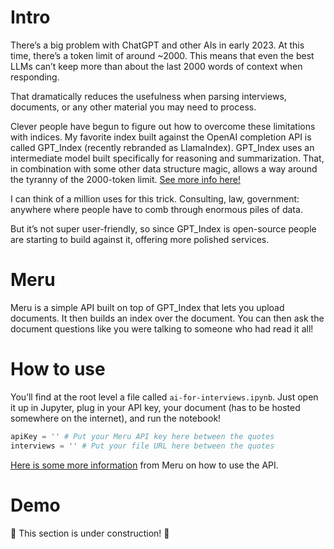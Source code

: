 # Intro

There’s a big problem with ChatGPT and other AIs in early 2023. At this time, there’s a token limit of around ~2000. This means that even the best LLMs can’t keep more than about the last 2000 words of context when responding.

That dramatically reduces the usefulness when parsing interviews, documents, or any other material you may need to process.

Clever people have begun to figure out how to overcome these limitations with indices. My favorite index built against the OpenAI completion API is called GPT_Index (recently rebranded as LlamaIndex). GPT_Index uses an intermediate model built specifically for reasoning and summarization. That, in combination with some other data structure magic, allows a way around the tyranny of the 2000-token limit. [See more info here!](https://gpt-index.readthedocs.io/en/latest/index.html)

I can think of a million uses for this trick. Consulting, law, government: anywhere where people have to comb through enormous piles of data.

But it’s not super user-friendly, so since GPT_Index is open-source people are starting to build against it, offering more polished services.

# Meru

Meru is a simple API built on top of GPT_Index that lets you upload documents. It then builds an index over the document. You can then ask the document questions like you were talking to someone who had read it all!

# How to use

You’ll find at the root level a file called `ai-for-interviews.ipynb`. Just open it up in Jupyter, plug in your API key, your document (has to be hosted somewhere on the internet), and run the notebook!

```python
apiKey = '' # Put your Meru API key here between the quotes
interviews = '' # Put your file URL here between the quotes
```

[Here is some more information](https://docs.usemeru.com/densedatav4) from Meru on how to use the API.

# Demo

🚧 This section is under construction! 🚧